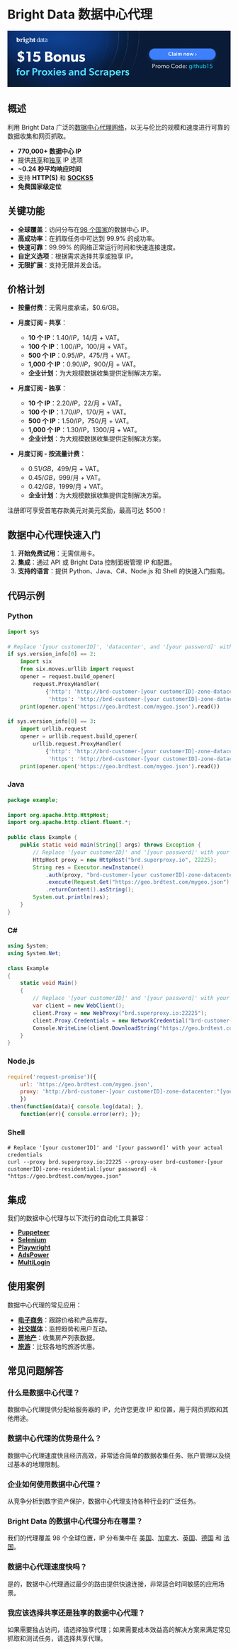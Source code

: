 # Bright Data 数据中心代理

[![Promo](https://github.com/bright-cn/Datacenter-Proxies/blob/main/Proxies%20and%20scrapers%20GitHub%20bonus%20banner.png)](https://bright.cn/proxy-types/datacenter-proxies?promo=github15)

## 概述
利用 Bright Data 广泛的[数据中心代理网络](https://bright.cn/proxy-types/datacenter-proxies)，以无与伦比的规模和速度进行可靠的数据收集和网页抓取。

- **770,000+ 数据中心 IP**
- 提供[共享](https://bright.cn/solutions/shared-proxies)和[独享](https://bright.cn/solutions/dedicated-proxies) IP 选项
- **~0.24 秒平均响应时间**
- 支持 **HTTP(S)** 和 [**SOCKS5**](https://bright.cn/solutions/socks5-proxies)
- **免费国家级定位**

## 关键功能
- **全球覆盖**：访问分布在[98 个国家](https://bright.cn/locations)的数据中心 IP。
- **高成功率**：在抓取任务中可达到 99.9% 的成功率。
- **快速可靠**：99.99% 的网络正常运行时间和快速连接速度。
- **自定义选项**：根据需求选择共享或独享 IP。
- **无限扩展**：支持无限并发会话。

## 价格计划
- **按量付费**：无需月度承诺，$0.6/GB。
- **月度订阅 - 共享**：
  - **10 个 IP**：$1.40/IP，$14/月 + VAT。
  - **100 个 IP**：$1.00/IP，$100/月 + VAT。
  - **500 个 IP**：$0.95/IP，$475/月 + VAT。
  - **1,000 个 IP**：$0.90/IP，$900/月 + VAT。
  - **企业计划**：为大规模数据收集提供定制解决方案。

- **月度订阅 - 独享**：
  - **10 个 IP**：$2.20/IP，$22/月 + VAT。
  - **100 个 IP**：$1.70/IP，$170/月 + VAT。
  - **500 个 IP**：$1.50/IP，$750/月 + VAT。
  - **1,000 个 IP**：$1.30/IP，$1300/月 + VAT。
  - **企业计划**：为大规模数据收集提供定制解决方案。

- **月度订阅 - 按流量计费**：
  - $0.51/GB，$499/月 + VAT。
  - $0.45/GB，$999/月 + VAT。
  - $0.42/GB，$1999/月 + VAT。
  - **企业计划**：为大规模数据收集提供定制解决方案。

注册即可享受首笔存款美元对美元奖励，最高可达 $500！

## 数据中心代理快速入门
1. **开始免费试用**：无需信用卡。
2. **集成**：通过 API 或 Bright Data 控制面板管理 IP 和配置。
3. **支持的语言**：提供 Python、Java、C#、Node.js 和 Shell 的快速入门指南。

## 代码示例

### Python

```python
import sys

# Replace '[your customerID]', 'datacenter', and '[your password]' with your actual Bright Data customer ID, zone, and password
if sys.version_info[0] == 2:
    import six
    from six.moves.urllib import request
    opener = request.build_opener(
        request.ProxyHandler(
            {'http': 'http://brd-customer-[your customerID]-zone-datacenter:"[your password]"@brd.superproxy.io:22225',
             'https': 'http://brd-customer-[your customerID]-zone-datacenter:"[your password]"@brd.superproxy.io:22225'}))
    print(opener.open('https://geo.brdtest.com/mygeo.json').read())

if sys.version_info[0] == 3:
    import urllib.request
    opener = urllib.request.build_opener(
        urllib.request.ProxyHandler(
            {'http': 'http://brd-customer-[your customerID]-zone-datacenter:"[your password]"@brd.superproxy.io:22225',
             'https': 'http://brd-customer-[your customerID]-zone-datacenter:"[your password]"@brd.superproxy.io:22225'}))
    print(opener.open('https://geo.brdtest.com/mygeo.json').read())
```

### Java

```java
package example;

import org.apache.http.HttpHost;
import org.apache.http.client.fluent.*;

public class Example {
    public static void main(String[] args) throws Exception {
        // Replace '[your customerID]' and '[your password]' with your actual credentials
        HttpHost proxy = new HttpHost("brd.superproxy.io", 22225);
        String res = Executor.newInstance()
            .auth(proxy, "brd-customer-[your customerID]-zone-datacenter", "[your password]")
            .execute(Request.Get("https://geo.brdtest.com/mygeo.json").viaProxy(proxy))
            .returnContent().asString();
        System.out.println(res);
    }
}
```

### C#

```c#
using System;
using System.Net;

class Example
{
    static void Main()
    {
        // Replace '[your customerID]' and '[your password]' with your actual credentials
        var client = new WebClient();
        client.Proxy = new WebProxy("brd.superproxy.io:22225");
        client.Proxy.Credentials = new NetworkCredential("brd-customer-[your customerID]-zone-datacenter", "[your password]");
        Console.WriteLine(client.DownloadString("https://geo.brdtest.com/mygeo.json"));
    }
}
```

### Node.js

```node.js
require('request-promise')({
    url: 'https://geo.brdtest.com/mygeo.json',
    proxy: 'http://brd-customer-[your customerID]-zone-datacenter:"[your password]"@brd.superproxy.io:22225',
    })
.then(function(data){ console.log(data); },
    function(err){ console.error(err); });
```

### Shell

```shell
# Replace '[your customerID]' and '[your password]' with your actual credentials
curl --proxy brd.superproxy.io:22225 --proxy-user brd-customer-[your customerID]-zone-residential:[your password] -k "https://geo.brdtest.com/mygeo.json"
```

## 集成
我们的数据中心代理与以下流行的自动化工具兼容：

- [**Puppeteer**](https://bright.cn/integration/puppeteer)
- [**Selenium**](https://bright.cn/integration/selenium)
- [**Playwright**](https://bright.cn/integration/playwright)
- [**AdsPower**](https://bright.cn/integration/adspower)
- [**MultiLogin**](https://bright.cn/integration/multilogin)

## 使用案例
数据中心代理的常见应用：

- [**电子商务**](https://bright.cn/use-cases/ecommerce)：跟踪价格和产品库存。
- [**社交媒体**](https://bright.cn/use-cases/social-media-for-marketing)：监控趋势和用户互动。
- [**房地产**](https://bright.cn/use-cases/real-estate)：收集房产列表数据。
- [**旅游**](https://bright.cn/use-cases/travel)：比较各地的旅游优惠。

## 常见问题解答

### 什么是数据中心代理？
数据中心代理提供分配给服务器的 IP，允许您更改 IP 和位置，用于网页抓取和其他用途。

### 数据中心代理的优势是什么？
数据中心代理速度快且经济高效，非常适合简单的数据收集任务、账户管理以及绕过基本的地理限制。

### 企业如何使用数据中心代理？
从竞争分析到数字资产保护，数据中心代理支持各种行业的广泛任务。

### Bright Data 的数据中心代理分布在哪里？
我们的代理覆盖 98 个全球位置，IP 分布集中在 [美国](https://bright.cn/locations/united-states)、[加拿大](https://bright.cn/locations/ca)、[英国](https://bright.cn/locations/gb)、[德国](https://bright.cn/locations/de) 和 [法国](https://bright.cn/locations/fr)。

### 数据中心代理速度快吗？
是的，数据中心代理通过最少的路由提供快速连接，非常适合时间敏感的应用场景。

### 我应该选择共享还是独享的数据中心代理？
如果需要独占访问，请选择独享代理；如果需要成本效益高的解决方案来满足常见抓取和测试任务，请选择共享代理。

